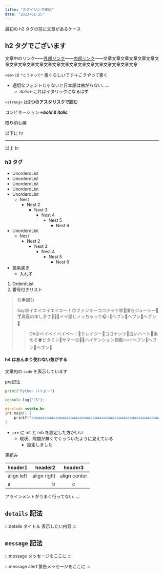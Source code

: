 ```yaml
---
title: "スタイリング確認"
date: "2023-01-25"
---
```


最初の h2 タグの前に文章があるケース

## h2 タグでございます

文章中のリンク――[外部リンク](https://www.google.com/)――[内部リンク](/)――文章文章文章文章文章文章文章文章文章文章文章文章文章文章文章文章文章文章文章文章文章文章

`<em>` は `*こうやって*` 書くらしいです→*こうやって*書く

- 適切なフォントじゃないと日本語は曲がらない……
  - *italic*←これはイタリックになるはず

`<strong>` は**2つのアスタリスクで囲む**

コンビネーション→***bold & italic***

~~取り消し線~~

以下に hr

---

以上 hr

### h3 タグ

- UnorderdList
- UnorderdList
- UnorderdList
- UnorderdList
- UnorderdList
  - Nest
    - Nest 2
      - Next 3
        - Nest 4
          - Nest 5
            - Nest 6
- UnorderdList
  - Nest
    - Nest 2
      - Next 3
        - Nest 4
          - Nest 5
            - Nest 6
- 箇条書き
  - 入れ子

1. OrderdList
2. 番号付きリスト

> 引用部分
>
> Say😄イエイエイエイエ〜！😙ファンキーココナッツ😎🥥僕らジューシー🍹🍸真夏の申し子さ👙🏄‍♀️イイ感じノッちゃって🎧🎶🕺ヘブン👼ヘブン👼ヘブン👼
>
>> Oh😲ベイベイベイベ〜！👶クレイジー🤪ココナッツ🥥白いハート🤍染めろ🪣ビタミン🍋サマー🌞🐠🌻ハイテンション頂戴🔥🔥🔥ヘブン👼ヘブン👼ヘブン👼

#### h4 はあんまり使わない気がする

文章内の `code` を表示しています

pre記法

```py
print("Python パイよ～")
```

```js
console.log("JS");
```

```c
#include <stdio.h>
int main() {
    printf("aaaaaaaaaaaaaaaaaaaaaaaaaaaaaaaaaaaaaaaaaaaaaaaaaaaaaaaaaaaaaaaaaaaaaaaaaaaaaaaaaaaaaaaaaaaaaaaaaaaaaaaaaaaaaaaaaaaaaaaaaaaaaaaaaaaaaaaaaaaaa\n");
}
```

- `pre` に mt と mb を設定した方がいい
  - 現状、隙間が無くてくっついたように見えている
    - 設定しました

表組み

|header1|header2|header3|
|:--|--:|:--:|
|align left|align right|align center|
|a|b|c|

アラインメントがうまく行ってない……

## `details` 記法

:::details タイトル
表示したい内容
:::

## `message` 記法

:::message
メッセージをここに
:::

:::message alert
警告メッセージをここに
:::
